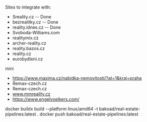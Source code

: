 Sites to integrate with:
- Sreality.cz -- Done
- bezrealitky.cz -- Done 
- reality.idnes.cz -- Done
- Svoboda-Williams.com
- realitymix.cz
- archer-reality.cz
- reality.bazos.cz
- reality.cz
- eurobydleni.cz





mini
- https://www.maxima.cz/nabidka-nemovitosti/?at=1&kraj=praha
- Remax-czech.cz
- Remax-czech.cz
- www.mmreality.cz
- https://www.engelvoelkers.com/


docker buildx build --platform linux/amd64 -t bakoad/real-estate-pipelines:latest .
docker push bakoad/real-estate-pipelines:latest

